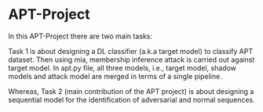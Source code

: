 # APT-Project

In this APT-Project there are two main tasks: 

Task 1 is about designing a DL classifier (a.k.a target model) to classify APT dataset. Then using mia, membership inference attack 
is carried out against target model. In apt.py file, all three models, i.e., target model, shadow models and attack model are merged in terms 
of a single pipeline. 

Whereas, Task 2 (main contribution of the APT project) is about designing a sequential model for the identification of adversarial and normal sequences. 
